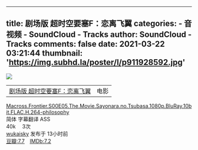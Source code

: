 
---
title: 剧场版 超时空要塞F：恋离飞翼
categories: 
    - 音视频
    - SoundCloud - Tracks
author: SoundCloud - Tracks
comments: false
date: 2021-03-22 03:21:44
thumbnail: 'https://img.subhd.la/poster/l/p911928592.jpg'
---

<div>   
<img src="https://img.subhd.la/poster/l/p911928592.jpg" class="img-fluid w-100 rounded-left" referrerpolicy="no-referrer">

<table><tbody><tr>
<td><div class="f16 font-weight-bold mr-2"><a class="text-dark" href="https://subhd.tv/a/515835">剧场版 超时空要塞F：恋离飞翼</a></div></td><td><div class="px-1 rounded-sm bg-danger text-white">电影</div></td>
</tr></tbody></table>

<div class="f12 pt-1"><a class="text-dark" href="https://subhd.tv/a/515835" target="_blank" data-toggle="tooltip" data-placement="top" title="Macross.Frontier.S00E05.The.Movie.Sayonara.no.Tsubasa.1080p.BluRay.10bit.FLAC.H.264-philosophy FREEWIND工作室">Macross.Frontier.S00E05.The.Movie.Sayonara.no.Tsubasa.1080p.BluRay.10bit.FLAC.H.264-philosophy</a></div>

<div class="pt-1 text-secondary">
<span class="px-1 rounded-sm bg-success text-white">简体</span> 字幕翻译 ASS </div>

<div style="clear:both"></div>

<div class="pt-3 text-secondary">
<i class="fas fa-file"></i> 40k　
<i class="fas fa-download"></i> 3次</div>
  
<div style="clear:both"></div>

<div class="pt-1 text-secondary">
<a class="text-dark font-weight-bold" href="https://subhd.tv/u/wukaisky">wukaisky</a>  发布于 <i class="far fa-clock"></i> 13小时前 <br>
</div>

<div class="position-absolute text-black-50" style="right:15px;bottom:10px"><a href="https://movie.douban.com/subject/4748002" class="text-dark" target="_blank">豆瓣:<span class="text-danger font-weight-bold">7.7</span></a>　<a href="https://www.imdb.com/title/tt1566528" class="text-dark" target="_blank">IMDb:<span class="text-danger font-weight-bold">7.2</span></a></div>

  
</div>
            